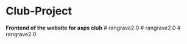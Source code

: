 # Club-Project
**Frontend of the website for asps club**
#   r a n g r a v e 2 . 0  
 #   r a n g r a v e 2 . 0  
 #   r a n g r a v e 2 . 0  
 